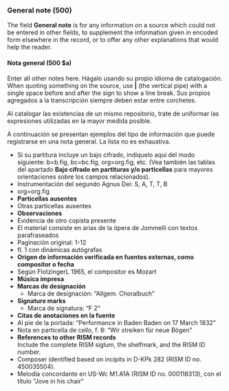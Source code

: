 ### General note (500)

The field **General note** is for any information on a source which could not be entered in other fields, to supplement the information given in encoded form elsewhere in the record, or to offer any other explanations that would help the reader.

#### Nota general (500 $a)

Enter all other notes here. Hágalo usando su propio idioma de catalogación. When quoting something on the source, use **\|** (the vertical pipe) with a single space before and after the sign to show a line break. Sus propios agregados a la transcripción siempre deben estar entre corchetes.

Al catalogar las existencias de un mismo repositorio, trate de uniformar las expresiones utilizadas en la mayor medida posible.

A continuación se presentan ejemplos del tipo de información que puede registrarse en una nota general. La lista no es exhaustiva.

- Si su partitura incluye un bajo cifrado, indíquelo aquí del modo siguiente: b=b.fig, bc=bc.fig, org=org.fig, etc. (Vea también las tablas del apartado **Bajo cifrado en partituras y/o particellas** para mayores orientaciones sobre los campos relacionados).
 - Instrumentación del segundo Agnus Dei: S, A, T, T, B
 - org=org.fig
- **Particellas ausentes**
 - Otras particellas ausentes
- **Observaciones**
 - Evidencia de otro copista presente
 - El material consiste en arias de la ópera de Jommelli con textos parafraseados
 - Paginación original: 1-12
 - fl. 1 con dinámicas autógrafas
- **Origen de información verificada en fuentes externas, como compositor o fecha**
 - Según FlotzingerL 1965, el compositor es Mozart
- **Música impresa**
 - **Marcas de designación**
   - Marca de designación: “Allgem. Choralbuch”
 - **Signature marks**
   - Marca de signatura: “F 2”
- **Citas de anotaciones en la fuente**
 - Al pie de la portada: “Performance in Baden Baden on 17 March 1832”
 - Nota en particella de cello, f. 8: “Wir streiken für neue Bögen”
- **References to other RISM records**  
  Include the complete RISM siglum, the shelfmark, and the RISM ID number.
 - Composer identified based on incipits in D-KPk 282 (RISM ID no. 450035504).
 - Melodía concordante en US-Wc M1.A1A (RISM ID no. 000118313), con el título “Jove in his chair”
